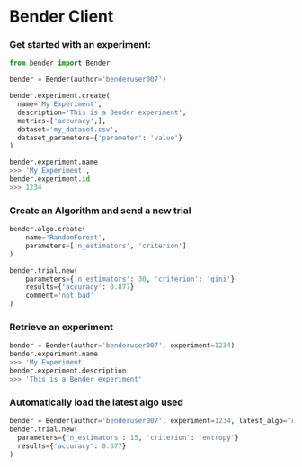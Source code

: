# Bender Client

### Get started with an experiment:
```python
from bender import Bender

bender = Bender(author='benderuser007')

bender.experiment.create(
  name='My Experiment',
  description='This is a Bender experiment',
  metrics=['accuracy',],
  dataset='my_dataset.csv',
  dataset_parameters={'parameter': 'value'}
)

bender.experiment.name
>>> 'My Experiment',
bender.experiment.id
>>> 1234
```

### Create an Algorithm and send a new trial
```python
bender.algo.create(
    name='RandomForest',
    parameters=['n_estimators', 'criterion']
)

bender.trial.new(
    parameters={'n_estimators': 30, 'criterion': 'gini'}
    results={'accuracy': 0.877}
    comment='not bad'
)
```

### Retrieve an experiment
```python
bender = Bender(author='benderuser007', experiment=1234)
bender.experiment.name
>>> 'My Experiment'
bender.experiment.description
>>> 'This is a Bender experiment'
```

### Automatically load the latest algo used

```python
bender = Bender(author='benderuser007', experiment=1234, latest_algo=True)
bender.trial.new(
  parameters={'n_estimators': 15, 'criterion': 'entropy'}
  results={'accuracy': 0.677}
)
```
